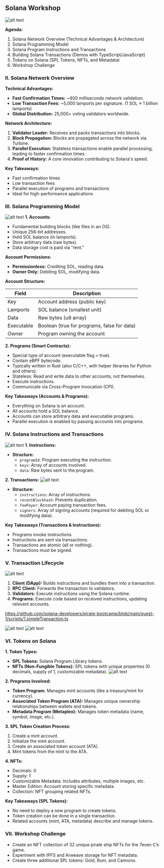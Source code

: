 ## Solana Workshop 

![alt text](image.png)

**Agenda:**

1. Solana Network Overview (Technical Advantages & Architecture)
2. Solana Programming Model
3. Solana Program Instructions and Transactions
4. Building Solana Transactions (Demos with TypeScript/JavaScript)
5. Tokens on Solana (SPL Tokens, NFTs, and Metadata)
6. Workshop Challenge

### II. Solana Network Overview

**Technical Advantages:**

* **Fast Confirmation Times:** ~400 milliseconds network validation.
* **Low Transaction Fees:** ~5,000 lamports per signature.  (1 SOL ≈ 1 billion lamports)
* **Global Distribution:** 25,000+ voting validators worldwide.

**Network Architecture:**

1. **Validator Leader:** Receives and packs transactions into blocks.
2. **Block Propagation:** Blocks are propagated across the network via Turbine.
3. **Parallel Execution:** Stateless transactions enable parallel processing, leading to faster confirmation times.
4. **Proof of History:**  A core innovation contributing to Solana's speed.

**Key Takeaways:**

* Fast confirmation times
* Low transaction fees
* Parallel execution of programs and transactions
* Ideal for high-performance applications


### III. Solana Programming Model
![alt text]({4BD8B8CD-B995-4470-8582-1C30A8E08CF1}.png)
**1. Accounts:**

* Fundamental building blocks (like files in an OS).
* Unique 256-bit addresses.
* Hold SOL balance (in lamports).
* Store arbitrary data (raw bytes).
* Data storage cost is paid via "rent."

**Account Permissions:**

* **Permissionless:** Crediting SOL, reading data.
* **Owner Only:** Debiting SOL, modifying data.

**Account Structure:**

| Field        | Description                                     |
|-------------|-------------------------------------------------|
| Key         | Account address (public key)                   |
| Lamports    | SOL balance (smallest unit)                     |
| Data        | Raw bytes (u8 array)                          |
| Executable | Boolean (true for programs, false for data)      |
| Owner       | Program owning the account                      |


**2. Programs (Smart Contracts):**

* Special type of account (executable flag = true).
* Contain eBPF bytecode.
* Typically written in Rust (also C/C++, with helper libraries for Python and others).
* Stateless: Read and write data to other accounts, not themselves.
* Execute instructions.
* Communicate via Cross-Program Invocation (CPI).

**Key Takeaways (Accounts & Programs):**

* Everything on Solana is an account.
* All accounts hold a SOL balance.
* Accounts can store arbitrary data and executable programs.
* Parallel execution is enabled by passing accounts into programs.


### IV. Solana Instructions and Transactions
![alt text](image-1.png)
**1. Instructions:**

* **Structure:**
    * `programId`: Program executing the instruction.
    * `keys`: Array of accounts involved.
    * `data`: Raw bytes sent to the program.

**2. Transactions:**
![alt text](image-2.png)
* **Structure:**
    * `instructions`: Array of instructions.
    * `recentBlockhash`: Prevents duplication.
    * `feePayer`: Account paying transaction fees.
    * `signers`: Array of signing accounts (required for debiting SOL or modifying data).

**Key Takeaways (Transactions & Instructions):**

* Programs invoke instructions.
* Instructions are sent via transactions.
* Transactions are atomic (all or nothing).
* Transactions must be signed.


### V. Transaction Lifecycle
![alt text](image-3.png)
1. **Client (DApp):** Builds instructions and bundles them into a transaction.
2. **RPC Client:** Forwards the transaction to validators.
3. **Validators:** Execute instructions using the Solana runtime.
4. **Programs:** Execute code based on received instructions, updating relevant accounts.

https://github.com/solana-developers/pirate-bootcamp/blob/main/quest-1/scripts/1.simpleTransaction.ts

![alt text](image-4.png)
![alt text](image-5.png)
### VI. Tokens on Solana

**1. Token Types:**

* **SPL Tokens:** Solana Program Library tokens.
* **NFTs (Non-Fungible Tokens):**  SPL tokens with unique properties (0 decimals, supply of 1, customizable metadata).
![alt text](image-6.png)


**2. Programs Involved:**

* **Token Program:** Manages mint accounts (like a treasury/mint for currency).
* **Associated Token Program (ATA):** Manages unique ownership relationships between wallets and tokens.
* **Metadata Program (Metaplex):** Manages token metadata (name, symbol, image, etc.).

**3.  SPL Token Creation Process:**

1. Create a mint account.
2. Initialize the mint account.
3. Create an associated token account (ATA).
4. Mint tokens from the mint to the ATA.

**4. NFTs:**

* Decimals: 0
* Supply: 1
* Customizable Metadata:  Includes attributes, multiple images, etc.
* Master Edition: Account storing specific metadata.
* Collection: NFT grouping related NFTs.

**Key Takeaways (SPL Tokens):**

* No need to deploy a new program to create tokens.
* Token creation can be done in a single transaction.
* Related accounts (mint, ATA, metadata) describe and manage tokens.


### VII. Workshop Challenge

* Create an NFT collection of 32 unique pirate ship NFTs for the 7even C’s game.
* Experiment with IPFS and Arweave storage for NFT metadata.
* Create three additional SPL tokens: Gold, Rum, and Cannons.
